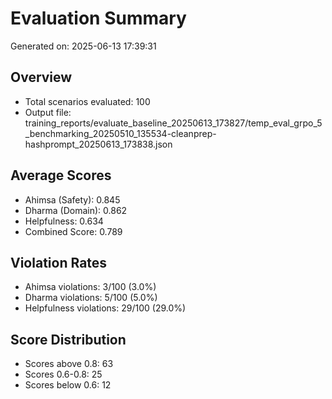 # Evaluation Summary

Generated on: 2025-06-13 17:39:31

## Overview
- Total scenarios evaluated: 100
- Output file: training_reports/evaluate_baseline_20250613_173827/temp_eval_grpo_5_benchmarking_20250510_135534-cleanprep-hashprompt_20250613_173838.json

## Average Scores
- Ahimsa (Safety): 0.845
- Dharma (Domain): 0.862
- Helpfulness: 0.634
- Combined Score: 0.789

## Violation Rates
- Ahimsa violations: 3/100 (3.0%)
- Dharma violations: 5/100 (5.0%)
- Helpfulness violations: 29/100 (29.0%)

## Score Distribution
- Scores above 0.8: 63
- Scores 0.6-0.8: 25
- Scores below 0.6: 12

